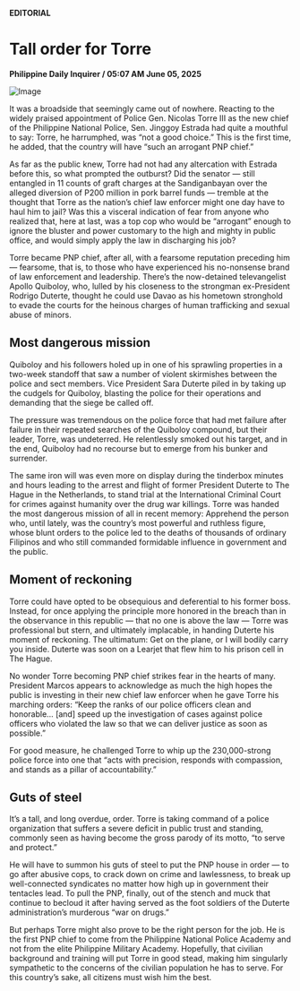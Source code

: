 **EDITORIAL**

# Tall order for Torre

****Philippine Daily Inquirer / 05:07 AM June 05, 2025****

![Image](https://raw.githubusercontent.com/github-jl14/scrapy_api/refs/heads/main/images/editorial06052025.png)







It was a broadside that seemingly came out of nowhere. Reacting to the widely praised appointment of Police Gen. Nicolas Torre III as the new chief of the Philippine National Police, Sen. Jinggoy Estrada had quite a mouthful to say: Torre, he harrumphed, was “not a good choice.” This is the first time, he added, that the country will have “such an arrogant PNP chief.”

As far as the public knew, Torre had not had any altercation with Estrada before this, so what prompted the outburst? Did the senator — still entangled in 11 counts of graft charges at the Sandiganbayan over the alleged diversion of P200 million in pork barrel funds — tremble at the thought that Torre as the nation’s chief law enforcer might one day have to haul him to jail? Was this a visceral indication of fear from anyone who realized that, here at last, was a top cop who would be “arrogant” enough to ignore the bluster and power customary to the high and mighty in public office, and would simply apply the law in discharging his job?

Torre became PNP chief, after all, with a fearsome reputation preceding him — fearsome, that is, to those who have experienced his no-nonsense brand of law enforcement and leadership. There’s the now-detained televangelist Apollo Quiboloy, who, lulled by his closeness to the strongman ex-President Rodrigo Duterte, thought he could use Davao as his hometown stronghold to evade the courts for the heinous charges of human trafficking and sexual abuse of minors.

## Most dangerous mission

Quiboloy and his followers holed up in one of his sprawling properties in a two-week standoff that saw a number of violent skirmishes between the police and sect members. Vice President Sara Duterte piled in by taking up the cudgels for Quiboloy, blasting the police for their operations and demanding that the siege be called off.

The pressure was tremendous on the police force that had met failure after failure in their repeated searches of the Quiboloy compound, but their leader, Torre, was undeterred. He relentlessly smoked out his target, and in the end, Quiboloy had no recourse but to emerge from his bunker and surrender.

The same iron will was even more on display during the tinderbox minutes and hours leading to the arrest and flight of former President Duterte to The Hague in the Netherlands, to stand trial at the International Criminal Court for crimes against humanity over the drug war killings. Torre was handed the most dangerous mission of all in recent memory: Apprehend the person who, until lately, was the country’s most powerful and ruthless figure, whose blunt orders to the police led to the deaths of thousands of ordinary Filipinos and who still commanded formidable influence in government and the public.

## Moment of reckoning

Torre could have opted to be obsequious and deferential to his former boss. Instead, for once applying the principle more honored in the breach than in the observance in this republic — that no one is above the law — Torre was professional but stern, and ultimately implacable, in handing Duterte his moment of reckoning. The ultimatum: Get on the plane, or I will bodily carry you inside. Duterte was soon on a Learjet that flew him to his prison cell in The Hague.

No wonder Torre becoming PNP chief strikes fear in the hearts of many. President Marcos appears to acknowledge as much the high hopes the public is investing in their new chief law enforcer when he gave Torre his marching orders: “Keep the ranks of our police officers clean and honorable… [and] speed up the investigation of cases against police officers who violated the law so that we can deliver justice as soon as possible.”

For good measure, he challenged Torre to whip up the 230,000-strong police force into one that “acts with precision, responds with compassion, and stands as a pillar of accountability.”

## Guts of steel

It’s a tall, and long overdue, order. Torre is taking command of a police organization that suffers a severe deficit in public trust and standing, commonly seen as having become the gross parody of its motto, “to serve and protect.”

He will have to summon his guts of steel to put the PNP house in order — to go after abusive cops, to crack down on crime and lawlessness, to break up well-connected syndicates no matter how high up in government their tentacles lead. To pull the PNP, finally, out of the stench and muck that continue to becloud it after having served as the foot soldiers of the Duterte administration’s murderous “war on drugs.”

But perhaps Torre might also prove to be the right person for the job. He is the first PNP chief to come from the Philippine National Police Academy and not from the elite Philippine Military Academy. Hopefully, that civilian background and training will put Torre in good stead, making him singularly sympathetic to the concerns of the civilian population he has to serve. For this country’s sake, all citizens must wish him the best.